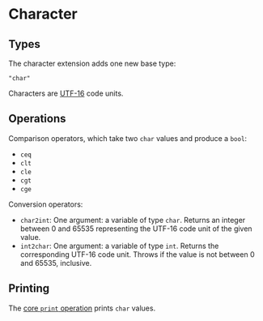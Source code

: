 Character
==============

Types
-----

The character extension adds one new base type:

    "char"

Characters are [UTF-16][] code units.


[UTF-16]: https://en.wikipedia.org/wiki/UTF-16

Operations
----------

Comparison operators, which take two `char` values and produce a `bool`:

- `ceq`
- `clt`
- `cle`
- `cgt`
- `cge`

Conversion operators:

- `char2int`: One argument: a variable of type `char`. Returns an integer between 0 and 65535 representing the UTF-16 code unit of the given value.
- `int2char`: One argument: a variable of type `int`. Returns the corresponding UTF-16 code unit. Throws if the value is not between 0 and 65535, inclusive.

Printing
--------

The [core `print` operation](./core.md#miscellaneous) prints `char` values.
